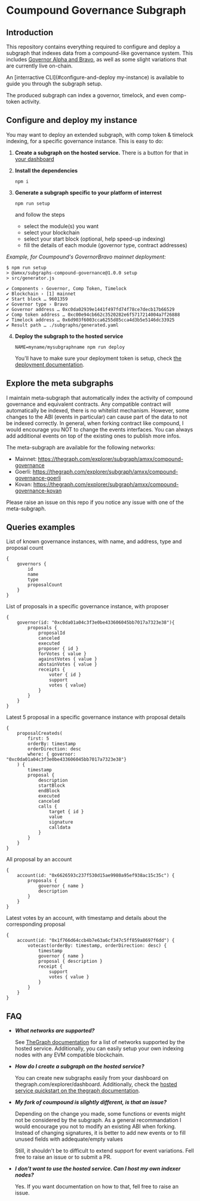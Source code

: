 # Coumpound Governance Subgraph

## Introduction

This repository contains everything required to configure and deploy a subgraph that indexes data from a compound-like governance system. This includes [Governor Alpha and Bravo](https://github.com/compound-finance/compound-protocol/tree/master/contracts/Governance), as well as some slight variations that are currently live on-chain.

An [interractive CLI](#configure-and-deploy my-instance) is available to guide you through the subgraph setup.

The produced subgraph can index a governor, timelock, and even comp-token activity.

## Configure and deploy my instance

You may want to deploy an extended subgraph, with comp token & timelock indexing, for a specific governance instance. This is easy to do:

1. **Create a subgraph on the hosted service.** There is a button for that in [your dashboard](https://thegraph.com/explorer/dashboard)

2. **Install the dependencies**

	`npm i`

3. **Generate a subgraph specific to your platform of interrest**

	`npm run setup`

	and follow the steps

	* select the module(s) you want
	* select your blockchain
	* select your start block (optional, help speed-up indexing)
	* fill the details of each module (governor type, contract addresses)

*Example, for Coumpound's GovernorBravo mainnet deployment:*

```
$ npm run setup
> @amxx/subgraphs-compound-governance@1.0.0 setup
> src/generator.js

✔ Components › Governor, Comp Token, Timelock
✔ Blockchain › [1] mainnet
✔ Start block … 9601359
✔ Governor type › Bravo
✔ Governor address … 0xc0da02939e1441f497fd74f78ce7decb17b66529
✔ Comp token address … 0xc00e94cb662c3520282e6f5717214004a7f26888
✔ Timelock address … 0x6d903f6003cca6255d85cca4d3b5e5146dc33925
✔ Result path … ./subgraphs/generated.yaml
```

4. **Deploy the subgraph to the hosted service**

	`NAME=myname/mysubgraphname npm run deploy`

	You'll have to make sure your deployment token is setup, check [the deployment documentation](https://thegraph.com/docs/deploy-a-subgraph#create-a-graph-explorer-account).

## Explore the meta subgraphs

I maintain meta-subgraph that automatically index the activity of compound governance and equivalent contracts. Any compatible contract will automatically be indexed, there is no whitelist mechanism. However, some changes to the ABI (events in particular) can cause part of the data to not be indexed correctly. In general, when forking contract like compound, I would encourage you NOT to change the events interfaces. You can always add additional events on top of the existing ones to publish more infos.

The meta-subgraph are available for the following networks:

- Mainnet: https://thegraph.com/explorer/subgraph/amxx/compound-governance
- Goerli: https://thegraph.com/explorer/subgraph/amxx/compound-governance-goerli
- Kovan: https://thegraph.com/explorer/subgraph/amxx/compound-governance-kovan

Please raise an issue on this repo if you notice any issue with one of the meta-subgraph.

## Queries examples

List of known governance instances, with name, and address, type and proposal count
```
{
	governors {
		id
		name
		type
		proposalCount
	}
}
```

List of proposals in a specific governance instance, with proposer
```
{
	governor(id: "0xc0da01a04c3f3e0be433606045bb7017a7323e38"){
		proposals {
			proposalId
			canceled
			executed
			proposer { id }
			forVotes { value }
			againstVotes { value }
			abstainVotes { value }
			receipts {
				voter { id }
				support
				votes { value}
			}
		}
	}
}
```

Latest 5 proposal in a specific governance instance with proposal details
```
{
	proposalCreateds(
		first: 5
		orderBy: timestamp
		orderDirection: desc
		where: { governor: "0xc0da01a04c3f3e0be433606045bb7017a7323e38"}
	) {
		timestamp
		proposal {
			description
			startBlock
			endBlock
			executed
			canceled
			calls {
				target { id }
				value
				signature
				calldata
			}
		}
	}
}
```

All proposal by an account
```
{
	account(id: "0x6626593c237f530d15ae9980a95ef938ac15c35c") {
		proposals {
			governor { name }
			description
		}
	}
}
```

Latest votes by an account, with timestamp and details about the corresponding proposal
```
{
	account(id: "0x1f766d64ccb4b7e63a6cf347c5ff859a8697f6dd") {
		votecast(orderBy: timestamp, orderDirection: desc) {
			timestamp
			governor { name }
			proposal { description }
			receipt {
				support
				votes { value }
			}
		}
	}
}
```

## FAQ

- ***What networks are supported?***

	See [TheGraph documentation](https://thegraph.com/docs/define-a-subgraph#from-an-existing-contract) for a list of networks supported by the hosted service. Additionally, you can easily setup your own indexing nodes with any EVM compatible blockchain.


- ***How do I create a subgraph on the hosted service?***

	You can create new subgraphs easily from your dashboard on thegraph.com/explorer/dashboard. Additionally, check the [hosted service quickstart on the thegraph documentation](https://thegraph.com/docs/quick-start#hosted-service).

- ***My fork of coumpound is slightly different, is that an issue?***

	Depending on the change you made, some functions or events might not be considered by the subgraph. As a general recommandation I would encourage you not to modify an existing ABI when forking. Instead of changing signatures, it is better to add new events or to fill unused fields with addequate/empty values

	Still, it shouldn't be to difficult to extend support for event variations. Fell free to raise an issue or to submit a PR.


- ***I don't want to use the hosted service. Can I host my own indexer nodes?***

	Yes. If you want documentation on how to that, fell free to raise an issue.
